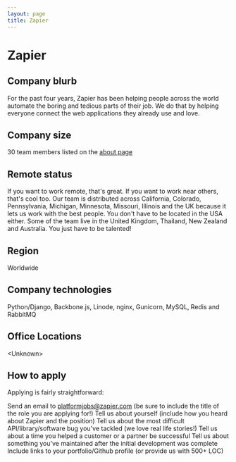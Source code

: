 ```yaml
---
layout: page
title: Zapier
---
```


# Zapier

## Company blurb

For the past four years, Zapier has been helping people across the world automate the boring and tedious parts of their job. We do that by helping everyone connect the web applications they already use and love.

## Company size

30 team members listed on the [about page](https://zapier.com/about/)

## Remote status

If you want to work remote, that's great. If you want to work near others, that's cool too. Our team is distributed across California, Colorado, Pennsylvania, Michigan, Minnesota, Missouri, Illinois and the UK because it lets us work with the best people. You don't have to be located in the USA either. Some of the team live in the United Kingdom, Thailand, New Zealand and Australia. You just have to be talented!

## Region

Worldwide

## Company technologies

Python/Django, Backbone.js, Linode, nginx, Gunicorn, MySQL, Redis and RabbitMQ

## Office Locations

\<Unknown\>

## How to apply

Applying is fairly straightforward:

Send an email to [platformjobs@zapier.com](platformjobs@zapier.com) (be sure to include the title of the role you are applying for!)
Tell us about yourself (include how you heard about Zapier and the position)
Tell us about the most difficult API/library/software bug you've tackled (we love real life stories!)
Tell us about a time you helped a customer or a partner be successful
Tell us about something you've maintained after the initial development was complete
Include links to your portfolio/Github profile (or provide us with 500+ LOC)
